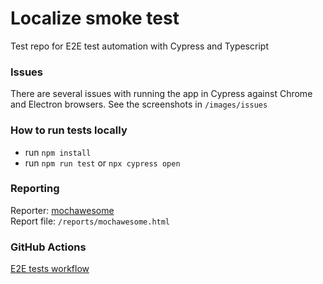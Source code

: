# Localize smoke test

Test repo for E2E test automation with Cypress and Typescript  

### Issues
There are several issues with running the app in Cypress against Chrome and Electron browsers.
See the screenshots in `/images/issues`

### How to run tests locally
- run `npm install`
- run `npm run test` or `npx cypress open`

### Reporting
Reporter: [mochawesome](https://www.npmjs.com/package/mochawesome)  
Report file: `/reports/mochawesome.html`

### GitHub Actions
[E2E tests workflow](https://github.com/vit-ganich/localize-smoke-test/actions/workflows/ci.yml)
